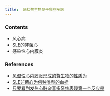 ```yaml
---
title:  疣状赘生物见于哪些疾病
--- 
```


### Contents
- 风心病
- SLE的非菌心
- 感染性心内膜炎

### References
- [风湿性心内膜炎形成的赘生物的性质为](/风湿性心内膜炎形成的赘生物的性质为)
- [SLE非菌心为何种类型的血栓](/SLE非菌心为何种类型的血栓)
- [只要看到发热心脏杂音多系统表现第一个反应是](/只有看到发热心脏杂音多系统表现第一个反应是)
